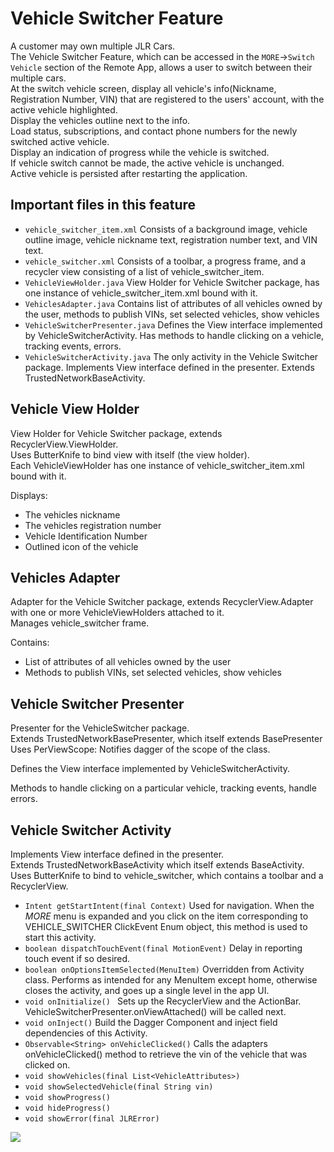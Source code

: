 # Vehicle Switcher Feature

A customer may own multiple JLR Cars. <br>
The Vehicle Switcher Feature, which can be accessed in the `MORE`->`Switch Vehicle` section of the Remote App, allows a user to switch between their multiple cars.<br>
At the switch vehicle screen, display all vehicle's info(Nickname, Registration Number, VIN) that are registered to the users' account, with the active vehicle highlighted.<br>
Display the vehicles outline next to the info.<br>
Load status, subscriptions, and contact phone numbers for the newly switched active vehicle.<br>
Display an indication of progress while the vehicle is switched.<br>
If vehicle switch cannot be made, the active vehicle is unchanged.<br>
Active vehicle is persisted after restarting the application. 


## Important files in this feature

* `vehicle_switcher_item.xml`
		Consists of a background image, vehicle outline image, vehicle nickname text, registration number text, and VIN text. 
* `vehicle_switcher.xml`
		Consists of a toolbar, a progress frame, and a recycler view consisting of a list of vehicle_switcher_item. 
* `VehicleViewHolder.java`
		View Holder for Vehicle Switcher package, has one instance of vehicle_switcher_item.xml bound with it.
* `VehiclesAdapter.java`
		Contains list of attributes of all vehicles owned by the user, methods to publish VINs, set selected vehicles, show vehicles
* `VehicleSwitcherPresenter.java`
		Defines the View interface implemented by VehicleSwitcherActivity. Has methods to handle clicking on a vehicle, tracking events, errors.
* `VehicleSwitcherActivity.java`
		The only activity in the Vehicle Switcher package. Implements View interface defined in the presenter. Extends TrustedNetworkBaseActivity<View>.


## Vehicle View Holder

View Holder for Vehicle Switcher package, extends RecyclerView.ViewHolder. <br>
Uses ButterKnife to bind view with itself (the view holder). <br>
Each VehicleViewHolder has one instance of vehicle_switcher_item.xml bound with it.


Displays:
* The vehicles nickname
* The vehicles registration number
* Vehicle Identification Number
* Outlined icon of the vehicle
 

## Vehicles Adapter

Adapter for the Vehicle Switcher package, extends RecyclerView.Adapter<VehicleViewHolders> with one or more VehicleViewHolders attached to it. <br>
Manages vehicle_switcher frame.

Contains:
* List of attributes of all vehicles owned by the user
* Methods to publish VINs, set selected vehicles, show vehicles 


## Vehicle Switcher Presenter

Presenter for the VehicleSwitcher package. <br>
Extends TrustedNetworkBasePresenter<View>, which itself extends BasePresenter<View> <br>
Uses PerViewScope: Notifies dagger of the scope of the class.


Defines the View interface implemented by VehicleSwitcherActivity.


Methods to handle clicking on a particular vehicle, tracking events, handle errors. <br>


## Vehicle Switcher Activity

Implements View interface defined in the presenter. <br>
Extends TrustedNetworkBaseActivity<View> which itself extends BaseActivity<View>. <br>
Uses ButterKnife to bind to vehicle_switcher, which contains a toolbar and a RecyclerView.


* `Intent getStartIntent(final Context)` Used for navigation. When the *MORE* menu is expanded and you click on the item corresponding to VEHICLE_SWITCHER ClickEvent Enum object, this method is used to start this activity.  
* `boolean dispatchTouchEvent(final MotionEvent)` Delay in reporting touch event if so desired.
* `boolean onOptionsItemSelected(MenuItem)` Overridden from Activity class. Performs as intended for any MenuItem except home, otherwise closes the activity, and goes up a single level in the app UI.
* `void onInitialize() ` Sets up the RecyclerView and the ActionBar. VehicleSwitcherPresenter.onViewAttached() will be called next.
* `void onInject()` Build the Dagger Component and inject field dependencies of this Activity.
* `Observable<String> onVehicleClicked()` Calls the adapters onVehicleClicked() method to retrieve the vin of the vehicle that was clicked on.
* `void showVehicles(final List<VehicleAttributes>)`
* `void showSelectedVehicle(final String vin)`
* `void showProgress()`
* `void hideProgress()`
* `void showError(final JLRError)`


![](vehicleswitcher-uml.png)